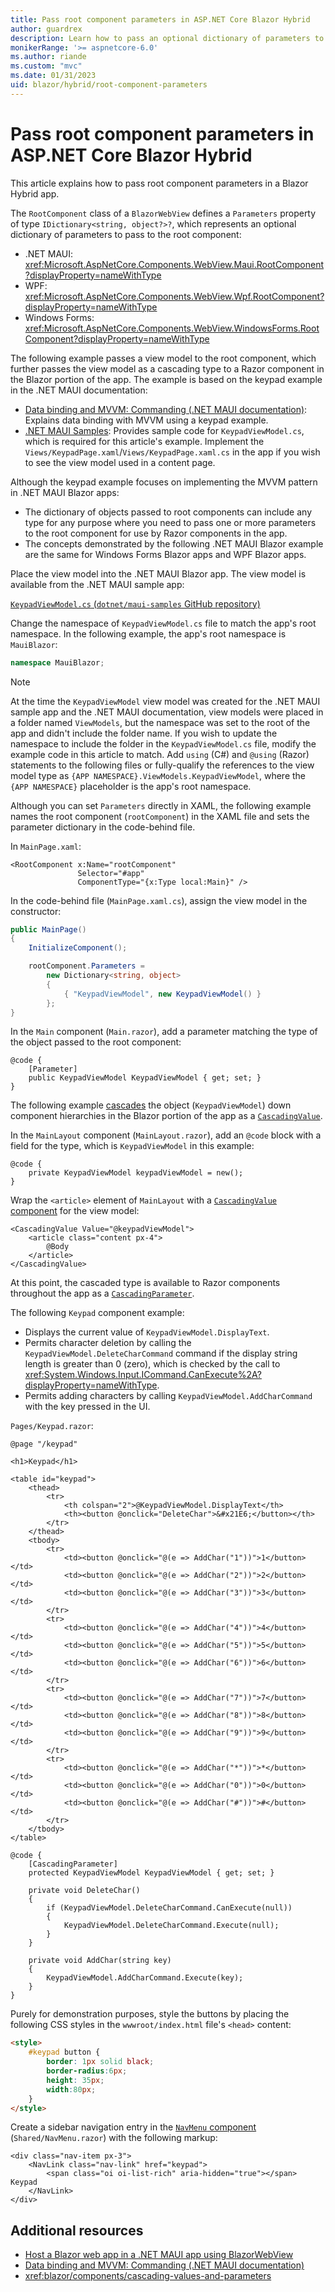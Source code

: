 ```yaml
---
title: Pass root component parameters in ASP.NET Core Blazor Hybrid
author: guardrex
description: Learn how to pass an optional dictionary of parameters to the root component in an ASP.NET Core Blazor Hybrid app.
monikerRange: '>= aspnetcore-6.0'
ms.author: riande
ms.custom: "mvc"
ms.date: 01/31/2023
uid: blazor/hybrid/root-component-parameters
---
```

# Pass root component parameters in ASP.NET Core Blazor Hybrid

This article explains how to pass root component parameters in a Blazor Hybrid app.

The `RootComponent` class of a `BlazorWebView` defines a `Parameters` property of type `IDictionary<string, object?>?`, which represents an optional dictionary of parameters to pass to the root component:

* .NET MAUI: <xref:Microsoft.AspNetCore.Components.WebView.Maui.RootComponent?displayProperty=nameWithType>
* WPF: <xref:Microsoft.AspNetCore.Components.WebView.Wpf.RootComponent?displayProperty=nameWithType>
* Windows Forms: <xref:Microsoft.AspNetCore.Components.WebView.WindowsForms.RootComponent?displayProperty=nameWithType>

The following example passes a view model to the root component, which further passes the view model as a cascading type to a Razor component in the Blazor portion of the app. The example is based on the keypad example in the .NET MAUI documentation:

* [Data binding and MVVM: Commanding (.NET MAUI documentation)](/dotnet/maui/xaml/fundamentals/mvvm#commanding): Explains data binding with MVVM using a keypad example.
* [.NET MAUI Samples](https://github.com/dotnet/maui-samples): Provides sample code for `KeypadViewModel.cs`, which is required for this article's example. Implement the `Views/KeypadPage.xaml`/`Views/KeypadPage.xaml.cs` in the app if you wish to see the view model used in a content page.

Although the keypad example focuses on implementing the MVVM pattern in .NET MAUI Blazor apps:

* The dictionary of objects passed to root components can include any type for any purpose where you need to pass one or more parameters to the root component for use by Razor components in the app.
* The concepts demonstrated by the following .NET MAUI Blazor example are the same for Windows Forms Blazor apps and WPF Blazor apps.

Place the view model into the .NET MAUI Blazor app. The view model is available from the .NET MAUI sample app:

[`KeypadViewModel.cs` (`dotnet/maui-samples` GitHub repository)](https://github.com/dotnet/maui-samples/blob/main/6.0/XAML/Fundamentals/XamlSamples/ViewModels/KeypadViewModel.cs)

Change the namespace of `KeypadViewModel.cs` file to match the app's root namespace. In the following example, the app's root namespace is `MauiBlazor`:

```csharp
namespace MauiBlazor;
```

> [!NOTE]
> At the time the `KeypadViewModel` view model was created for the .NET MAUI sample app and the .NET MAUI documentation, view models were placed in a folder named `ViewModels`, but the namespace was set to the root of the app and didn't include the folder name. If you wish to update the namespace to include the folder in the `KeypadViewModel.cs` file, modify the example code in this article to match. Add `using` (C#) and `@using` (Razor) statements to the following files or fully-qualify the references to the view model type as `{APP NAMESPACE}.ViewModels.KeypadViewModel`, where the `{APP NAMESPACE}` placeholder is the app's root namespace.

Although you can set `Parameters` directly in XAML, the following example names the root component (`rootComponent`) in the XAML file and sets the parameter dictionary in the code-behind file.

In `MainPage.xaml`:

```xaml
<RootComponent x:Name="rootComponent" 
               Selector="#app" 
               ComponentType="{x:Type local:Main}" />
```

In the code-behind file (`MainPage.xaml.cs`), assign the view model in the constructor:

```csharp
public MainPage()
{
    InitializeComponent();

    rootComponent.Parameters = 
        new Dictionary<string, object>
        {
            { "KeypadViewModel", new KeypadViewModel() }
        };
}
```

In the `Main` component (`Main.razor`), add a parameter matching the type of the object passed to the root component:

```razor
@code {
    [Parameter]
    public KeypadViewModel KeypadViewModel { get; set; }
}
```

The following example [cascades](xref:blazor/components/cascading-values-and-parameters) the object (`KeypadViewModel`) down component hierarchies in the Blazor portion of the app as a [`CascadingValue`](xref:blazor/components/cascading-values-and-parameters#cascadingvalue-component).

In the `MainLayout` component (`MainLayout.razor`), add an `@code` block with a field for the type, which is `KeypadViewModel` in this example:

```razor
@code {
    private KeypadViewModel keypadViewModel = new();
}
```

Wrap the `<article>` element of `MainLayout` with a [`CascadingValue` component](xref:blazor/components/cascading-values-and-parameters#cascadingvalue-component) for the view model:

```razor
<CascadingValue Value="@keypadViewModel">
    <article class="content px-4">
        @Body
    </article>
</CascadingValue>
```

At this point, the cascaded type is available to Razor components throughout the app as a [`CascadingParameter`](xref:Microsoft.AspNetCore.Components.CascadingParameterAttribute).

The following `Keypad` component example:

* Displays the current value of `KeypadViewModel.DisplayText`.
* Permits character deletion by calling the `KeypadViewModel.DeleteCharCommand` command if the display string length is greater than 0 (zero), which is checked by the call to <xref:System.Windows.Input.ICommand.CanExecute%2A?displayProperty=nameWithType>.
* Permits adding characters by calling `KeypadViewModel.AddCharCommand` with the key pressed in the UI.

`Pages/Keypad.razor`:

```razor
@page "/keypad"

<h1>Keypad</h1>

<table id="keypad">
    <thead>
        <tr>
            <th colspan="2">@KeypadViewModel.DisplayText</th>
            <th><button @onclick="DeleteChar">&#x21E6;</button></th>
        </tr>
    </thead>
    <tbody>
        <tr>
            <td><button @onclick="@(e => AddChar("1"))">1</button></td>
            <td><button @onclick="@(e => AddChar("2"))">2</button></td>
            <td><button @onclick="@(e => AddChar("3"))">3</button></td>
        </tr>
        <tr>
            <td><button @onclick="@(e => AddChar("4"))">4</button></td>
            <td><button @onclick="@(e => AddChar("5"))">5</button></td>
            <td><button @onclick="@(e => AddChar("6"))">6</button></td>
        </tr>
        <tr>
            <td><button @onclick="@(e => AddChar("7"))">7</button></td>
            <td><button @onclick="@(e => AddChar("8"))">8</button></td>
            <td><button @onclick="@(e => AddChar("9"))">9</button></td>
        </tr>
        <tr>
            <td><button @onclick="@(e => AddChar("*"))">*</button></td>
            <td><button @onclick="@(e => AddChar("0"))">0</button></td>
            <td><button @onclick="@(e => AddChar("#"))">#</button></td>
        </tr>
    </tbody>
</table>

@code {
    [CascadingParameter]
    protected KeypadViewModel KeypadViewModel { get; set; }

    private void DeleteChar()
    {
        if (KeypadViewModel.DeleteCharCommand.CanExecute(null))
        {
            KeypadViewModel.DeleteCharCommand.Execute(null);
        }
    }

    private void AddChar(string key)
    {
        KeypadViewModel.AddCharCommand.Execute(key);
    }
}
```

Purely for demonstration purposes, style the buttons by placing the following CSS styles in the `wwwroot/index.html` file's `<head>` content:

```html
<style>
    #keypad button {
        border: 1px solid black;
        border-radius:6px;
        height: 35px;
        width:80px;
    }
</style>
```

Create a sidebar navigation entry in the [`NavMenu` component](xref:blazor/fundamentals/routing#navlink-and-navmenu-components) (`Shared/NavMenu.razor`) with the following markup:

```razor
<div class="nav-item px-3">
    <NavLink class="nav-link" href="keypad">
        <span class="oi oi-list-rich" aria-hidden="true"></span> Keypad
    </NavLink>
</div>
```

## Additional resources

* [Host a Blazor web app in a .NET MAUI app using BlazorWebView](/dotnet/maui/user-interface/controls/blazorwebview)
* [Data binding and MVVM: Commanding (.NET MAUI documentation)](/dotnet/maui/xaml/fundamentals/mvvm#commanding)
* <xref:blazor/components/cascading-values-and-parameters>
